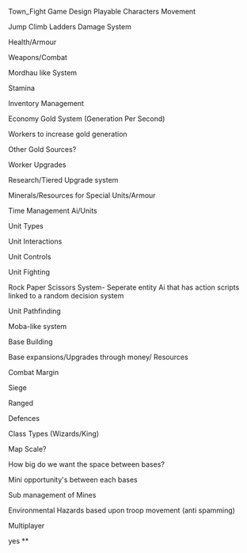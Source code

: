 Town_Fight
Game Design
Playable Characters
Movement

Jump
Climb
Ladders
Damage System

Health/Armour

Weapons/Combat

Mordhau like System

Stamina

Inventory Management

Economy
Gold System (Generation Per Second)

Workers to increase gold generation

Other Gold Sources?

Worker Upgrades

Research/Tiered Upgrade system

Minerals/Resources for Special Units/Armour

Time Management Ai/Units

Unit Types

Unit Interactions

Unit Controls

Unit Fighting

Rock Paper Scissors System- Seperate entity Ai that has action scripts linked to a random decision system

Unit Pathfinding

Moba-like system

Base Building

Base expansions/Upgrades through money/ Resources

Combat
Margin

Siege

Ranged

Defences

Class Types (Wizards/King)

Map
Scale?

How big do we want the space between bases?

Mini opportunity's between each bases

Sub management of Mines

Environmental Hazards based upon troop movement (anti spamming)

Multiplayer

yes **
